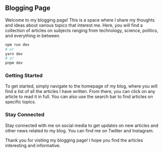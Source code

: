 ## Blogging Page
Welcome to my blogging page! This is a space where I share my thoughts and ideas about various topics that interest me. Here, you will find a collection of articles on subjects ranging from technology, science, politics, and everything in between.

```bash
npm run dev
# or
yarn dev
# or
pnpm dev
```

### Getting Started
To get started, simply navigate to the homepage of my blog, where you will find a list of all the articles I have written. From there, you can click on any article to read it in full. You can also use the search bar to find articles on specific topics.

### Stay Connected
Stay connected with me on social media to get updates on new articles and other news related to my blog. You can find me on Twitter and Instagram.

Thank you for visiting my blogging page! I hope you find the articles interesting and informative.